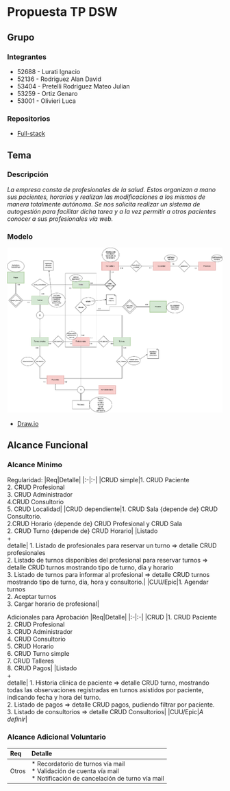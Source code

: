 # Propuesta TP DSW

## Grupo
### Integrantes
* 52688 - Lurati Ignacio
* 52136 - Rodriguez Alan David
* 53404 - Pretelli Rodriguez Mateo Julian
* 53259 - Ortiz Genaro
* 53001 - Olivieri Luca

### Repositorios
* [Full-stack](https://github.com/Genchu5/DSW-Autogestora-de-turnos.git) 

## Tema
### Descripción
*La empresa consta de profesionales de la salud. Estos organizan a mano sus pacientes, horarios y realizan las modificaciones a los mismos de manera totalmente autónoma. Se nos solicita realizar un sistema de autogestión para facilitar dicha tarea y a la vez permitir a otros pacientes conocer a sus profesionales vía web.*

### Modelo
![imagen del modelo](DER.drawio.png)

* [Draw.io](https://drive.google.com/file/d/1F_wJNXyFcS-_o9hZX_lNe_WDuKzT5CCj/view?usp=sharing)

## Alcance Funcional 

### Alcance Mínimo

Regularidad:
|Req|Detalle|
|:-|:-|
|CRUD simple|1. CRUD Paciente<br>2. CRUD Profesional<br>3. CRUD Administrador<br>4.CRUD Consultorio<br>5. CRUD Localidad|
|CRUD dependiente|1. CRUD Sala {depende de} CRUD Consultorio.<br>2.CRUD Horario {depende de} CRUD Profesional y CRUD Sala<br>2. CRUD Turno {depende de} CRUD Horario|
|Listado<br>+<br>detalle| 1. Listado de profesionales para reservar un turno => detalle CRUD profesionales<br> 2. Listado de turnos disponibles del profesional para reservar turnos => detalle CRUD turnos mostrando tipo de turno, día y horario<br> 3. Listado de turnos para informar al profesional => detalle CRUD turnos mostrando tipo de turno, día, hora y consultorio.|
|CUU/Epic|1. Agendar turnos<br>2. Aceptar turnos<br>3. Cargar horario de profesional|


Adicionales para Aprobación
|Req|Detalle|
|:-|:-|
|CRUD |1. CRUD Paciente<br>2. CRUD Profesional<br>3. CRUD Administrador<br>4. CRUD Consultorio<br>5. CRUD Horario<br>6. CRUD Turno simple<br>7. CRUD Talleres<br>8. CRUD Pagos|
|Listado<br>+<br>detalle| 1. Historia clínica de paciente => detalle CRUD turno, mostrando todas las observaciones registradas en turnos asistidos por paciente, indicando fecha y hora del turno.<br>2. Listado de pagos => detalle CRUD pagos, pudiendo filtrar por paciente.<br>3. Listado de consultorios => detalle CRUD Consultorios|
|CUU/Epic|*A definir*|


### Alcance Adicional Voluntario

|Req|Detalle|
|:-|:-|
|Otros|* Recordatorio de turnos vía mail<br>* Validación de cuenta vía mail<br>* Notificación de cancelación de turno vía mail|
